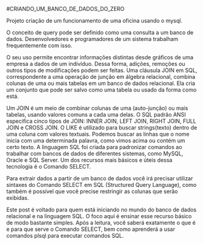 #CRIANDO_UM_BANCO_DE_DADOS_DO_ZERO

Projeto criação de um funcionamento de uma oficina usando  o mysql.


O conceito de query pode ser definido como uma consulta a um banco de dados. Desenvolvedores e programadores de um sistema trabalham frequentemente com isso.

O seu uso permite encontrar informações distintas desde gráficos de uma empresa a dados de um indivíduo. Dessa forma, adições, remoções ou outros tipos de modificações podem ser feitas.
Uma cláusula JOIN em SQL, correspondente a uma operação de junção em álgebra relacional, combina colunas de uma ou mais tabelas em um banco de dados relacional. Ela cria um conjunto que pode ser salvo como uma tabela ou usado da forma como está.

Um JOIN é um meio de combinar colunas de uma (auto-junção) ou mais tabelas, usando valores comuns a cada uma delas. O SQL padrão ANSI especifica cinco tipos de JOIN: INNER JOIN, LEFT JOIN, RIGHT JOIN, FULL JOIN e CROSS JOIN.
O LIKE é utilizado para buscar strings(texto) dentro de uma coluna com valores textuais. Podemos buscar as linhas que o nome inicia com uma determinada palavra, como vimos acima ou contém um certo texto.
A linguagem SQL foi criada para padronizar comandos ao trabalhar com bancos de dados de diferentes sistemas, como MySQL, Oracle e SQL Server. Um dos recursos mais básicos e úteis dessa tecnologia é o Comando SELECT.
 
Para extrair dados a partir de um banco de dados você irá precisar utilizar sintaxes do Comando SELECT em SQL (Structured Query Language), como também é possível que você precise restringir as colunas que serão exibidas.
 
Este post é voltado para quem está iniciando no mundo do banco de dados relacional e na linguagem SQL. O foco aqui é ensinar esse recurso básico de modo bastante simples. Após a leitura, você saberá exatamente o que é e para que serve o Comando SELECT, bem como aprenderá a usar comandos plsql para executar comandos SQL.
